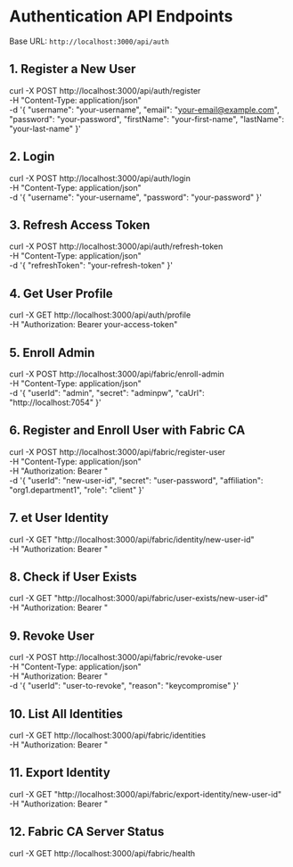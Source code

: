 # Authentication API Endpoints

Base URL: `http://localhost:3000/api/auth`

## 1. Register a New User

curl -X POST http://localhost:3000/api/auth/register \
 -H "Content-Type: application/json" \
 -d '{
"username": "your-username",
"email": "your-email@example.com",
"password": "your-password",
"firstName": "your-first-name",
"lastName": "your-last-name"
}'

## 2. Login

curl -X POST http://localhost:3000/api/auth/login \
 -H "Content-Type: application/json" \
 -d '{
"username": "your-username",
"password": "your-password"
}'

## 3. Refresh Access Token

curl -X POST http://localhost:3000/api/auth/refresh-token \
 -H "Content-Type: application/json" \
 -d '{
"refreshToken": "your-refresh-token"
}'

## 4. Get User Profile

curl -X GET http://localhost:3000/api/auth/profile \
 -H "Authorization: Bearer your-access-token"

## 5. Enroll Admin

curl -X POST http://localhost:3000/api/fabric/enroll-admin \
 -H "Content-Type: application/json" \
 -d '{
"userId": "admin",
"secret": "adminpw",
"caUrl": "http://localhost:7054"
}'

## 6. Register and Enroll User with Fabric CA

curl -X POST http://localhost:3000/api/fabric/register-user \
 -H "Content-Type: application/json" \
 -H "Authorization: Bearer <access-token>" \
 -d '{
"userId": "new-user-id",
"secret": "user-password",
"affiliation": "org1.department1",
"role": "client"
}'

## 7. et User Identity

curl -X GET "http://localhost:3000/api/fabric/identity/new-user-id" \
 -H "Authorization: Bearer <access-token>"

## 8. Check if User Exists

curl -X GET "http://localhost:3000/api/fabric/user-exists/new-user-id" \
 -H "Authorization: Bearer <access-token>"

## 9. Revoke User

curl -X POST http://localhost:3000/api/fabric/revoke-user \
 -H "Content-Type: application/json" \
 -H "Authorization: Bearer <access-token>" \
 -d '{
"userId": "user-to-revoke",
"reason": "keycompromise"
}'

## 10. List All Identities

curl -X GET http://localhost:3000/api/fabric/identities \
 -H "Authorization: Bearer <access-token>"

## 11. Export Identity

curl -X GET "http://localhost:3000/api/fabric/export-identity/new-user-id" \
 -H "Authorization: Bearer <access-token>"

## 12. Fabric CA Server Status

curl -X GET http://localhost:3000/api/fabric/health

